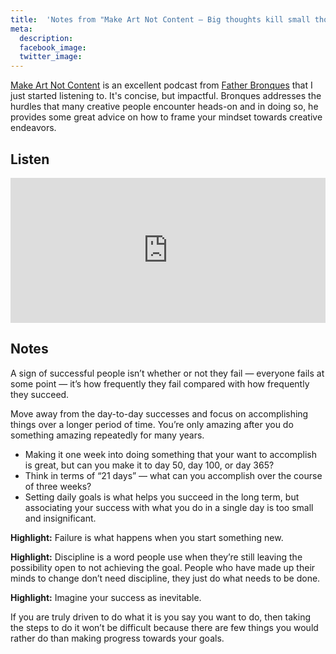 ```yaml
---
title:  'Notes from "Make Art Not Content — Big thoughts kill small thoughts"'
meta: 
  description: 
  facebook_image: 
  twitter_image: 
---
```


[Make Art Not Content](https://open.spotify.com/show/2RYqdOdca8BinN0Jc9Zind) is an excellent podcast from [Father Bronques](https://www.instagram.com/bronques/?hl=en) that I just started listening to. It's concise, but impactful. Bronques addresses the hurdles that many creative people encounter heads-on and in doing so, he provides some great advice on how to frame your mindset towards creative endeavors.

## Listen

<iframe src="https://open.spotify.com/embed-podcast/episode/4kKa5CIrIZn5War8CoCOrJ" width="100%" height="232" frameborder="0" allowtransparency="true" allow="encrypted-media"></iframe>

## Notes

A sign of successful people isn’t whether or not they fail — everyone fails at some point — it’s how frequently they fail compared with how frequently they succeed.

Move away from the day-to-day successes and focus on accomplishing things over a longer period of time. You’re only amazing after you do something amazing repeatedly for many years.

  - Making it one week into doing something that your want to accomplish is great, but can you make it to day 50, day 100, or day 365?
  - Think in terms of “21 days” — what can you accomplish over the course of three weeks?
  - Setting daily goals is what helps you succeed in the long term, but associating your success with what you do in a single day is too small and insignificant.

**Highlight:** Failure is what happens when you start something new.

**Highlight:** Discipline is a word people use when they’re still leaving the possibility open to not achieving the goal. People who have made up their minds to change don’t need discipline, they just do what needs to be done.

**Highlight:** Imagine your success as inevitable.

If you are truly driven to do what it is you say you want to do, then taking the steps to do it won’t be difficult because there are few things you would rather do than making progress towards your goals.
